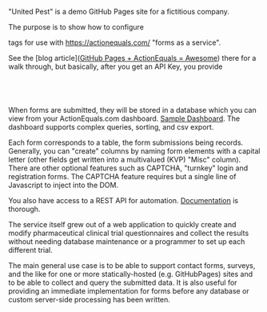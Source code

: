 "United Pest" is a demo GitHub Pages site for a fictitious company.

The purpose is to show how to configure <form> tags for use with https://actionequals.com/ "forms as a service".

See the [blog article]([GitHub Pages + ActionEquals = Awesome](https://actionequals.com/Blog/GitHub-Pages-+-ActionEquals-=-Awesome)) there for a walk through, but basically, after you get an API Key, you provide 

<pre><code>
<form method=post action='https://actionequals.com/apiKey&f=form'>
</form>
</code></pre>

When forms are submitted, they will be stored in a database which you can view from your ActionEquals.com dashboard.  [Sample Dashboard](https://actionequals.com/dashboard). The dashboard supports complex queries, sorting, and csv export.

Each form corresponds to a table, the form submissions being records.  Generally, you can "create" columns by naming form elements with a capital letter (other fields get written into a multivalued (KVP) "Misc" column).  There are other optional features such as CAPTCHA, "turnkey" login and registration forms.  The CAPTCHA feature requires but a single line of Javascript to inject into the DOM.

You also have access to a REST API for automation.  [Documentation](https://actionequals.com/examples) is thorough.

The service itself grew out of a web application to quickly create and modify pharmaceutical clinical trial questionnaires and collect the results without needing database maintenance or a programmer to set up each different trial.

The main general use case is to be able to support contact forms, surveys, and the like for one or more statically-hosted (e.g. GitHubPages) sites and to be able to collect and query the submitted data.  It is also useful for providing an immediate implementation for forms before any database or custom server-side processing has been written.
